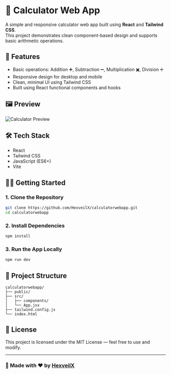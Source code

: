# 🧮 Calculator Web App

A simple and responsive calculator web app built using **React** and **Tailwind CSS**.  
This project demonstrates clean component-based design and supports basic arithmetic operations.

## 🚀 Features

- Basic operations: Addition ➕, Subtraction ➖, Multiplication ✖️, Division ➗
- Responsive design for desktop and mobile
- Clean, minimal UI using Tailwind CSS
- Built using React functional components and hooks

## 🖼️ Preview

![Calculator Preview](./preview.png)

## 🛠️ Tech Stack

- React  
- Tailwind CSS  
- JavaScript (ES6+)  
- Vite

## 🧑‍💻 Getting Started

### 1. Clone the Repository

```bash
git clone https://github.com/HexveilX/calculatorwebapp.git
cd calculatorwebapp
```

### 2. Install Dependencies

```bash
npm install
```

### 3. Run the App Locally

```bash
npm run dev
```

## 📁 Project Structure

```
calculatorwebapp/
├── public/
├── src/
│   ├── components/
│   └── App.jsx
├── tailwind.config.js
└── index.html
```

## 📄 License

This project is licensed under the MIT License — feel free to use and modify.

---

### 👑 Made with ❤️ by [HexveilX](https://github.com/HexveilX)